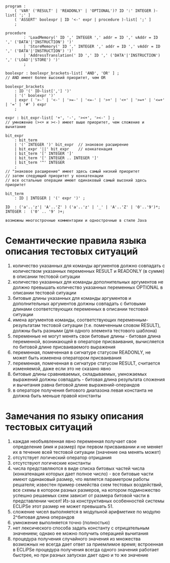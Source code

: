 
```
program :
	( 'VAR' ('RESULT' | 'READONLY' | 'OPTIONAL')? ID ':' INTEGER )-list[ ';' ]
	( 'ASSERT' boolexpr | ID '<-' expr | procedure )-list[ ';' ]
	;

procedure
        : 'LoadMemory(' ID ',' INTEGER ',' addr = ID ',' vAddr = ID ',' ('DATA'|'INSTRUCTION') ')'
        | 'StoreMemory(' ID ',' INTEGER ',' addr = ID ',' vAddr = ID ',' ('DATA'|'INSTRUCTION') ')'
        | 'AddressTranslation(' ID ',' ID ',' ('DATA'|'INSTRUCTION') ',' ('LOAD'|'STORE') ')'
        ;
	
boolexpr : boolexpr_brackets-list[ 'AND', 'OR' ] ;
// AND имеет более высокий приоритет, чем OR
	
boolexpr_brackets 
	: ID '(' ID-list[','] ')'
	| '(' boolexpr ')'
	| expr ( '>-' | '<-' | '>=-' | '<=-' | '>+' | '<+' | '>=+' | '<=+' | '=' | '#' ) expr
	;

expr : bit_expr-list[ '+', '-', '><+', '><-' ] ;
// умножение (><+ и ><-) имеет выше приоритет, чем сложение и вычитание

bit_expr 
	: bit_term
	| '(' INTEGER ')' bit_expr  // знаковое расширение
	| bit_expr '||' bit_expr 	// конкатенация
	| bit_term '[' INTEGER ']'
	| bit_term '[' INTEGER .. INTEGER ']'
	| bit_term '^' INTEGER
	;
// "знаковое расширение" имеет здесь самый низкий приоритет
// затем следующий приоритет у конкатенации
// все остальные операции имеют одинаковый самый высокий здесь приоритет

bit_term 
	: ID | INTEGER | '(' expr ')' ;

ID	: ('a'..'z'| 'A'..'Z' ) ('a'..'z' | '_' | 'A'..'Z' | '0'..'9')*;
INTEGER :  ('0' .. '9' )+;

возможны многострочные комментарии и однострочные в стиле Java
```

# Семантические правила языка описания тестовых ситуаций #
  1. количество указанных для команды аргументов должно совпадать с количеством указанных переменных RESULT и READONLY (в сумме) в описании тестовой ситуации
  1. количество указанных для команды дополнительных аргументов не должно превышать количество указанных переменных OPTIONAL в описании тестовой ситуации
  1. битовые длины указанных для команды аргументов и дополнительных аргументов должны совпадать с битовыми длинами соответствующих переменных в описании тестовой ситуации
  1. имена аргументов команды, соответствующих переменным-результатам тестовой ситуации (т.е. помеченным словом RESULT), должны быть разными (для одного элемента тестового шаблона)
  1. переменные не могут менять свои битовые длины - битовая длина переменной, возникающей в операторе присваивания, вычисляется по битовой длине присваиваемого выражения
  1. переменная, помеченная в сигнатуре статусом READONLY, не может быть изменена оператором присваивания
  1. переменная, помеченная в сигнатуре статусом RESULT, считается изменяемой, даже если это не сказано явно
  1. битовые длины сравниваемых, складываемых, умножаемых выражений должны совпадать - битовая длина результата сложения и вычитания равна битовой длине выражений-операндов
  1. в операторе получения битового диапазона левая константа не должна быть меньше правой константы

# Замечания по языку описания тестовых ситуаций #
  1. каждая необъявленная явно переменная получает свое определение (имя и размер) при первом присваивании и не меняет их в течение всей тестовой ситуации (значение она менять может)
  1. отсутствует логический оператор отрицания
  1. отсутствуют логические константы
  1. числа представляются в виде списка битовых частей числа (конкатенация которых дает полное число) - все битовые части имеют одинаковый размер, что является параметром работы решателя; известен пример семейства схем тестовых воздействий, все схемы в котором разных размеров, на котором подмножество успешно решаемых схем зависит от размера битовой части в представлении чисел! Из-за конструктивных особенностей системы ECLiPSe этот размер не может превышать 51.
  1. сложение чисел выполняется в модульной арифметике по модулю 2^битовая длина операндов
  1. умножение выполняется точно (полностью)
  1. нет лексического способа задать константу с отрицательным значением; однако ее можно получить операцией вычитания
  1. процедура получения случайного значения из множества возможных не всегда дает ответ за приемлимое время; встроенная в ECLiPSe процедура получения всегда одного значения работает быстрее, но при разных запусках дает одно и то же значение